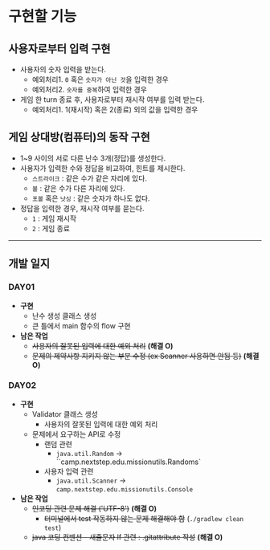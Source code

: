 # 구현할 기능

## 사용자로부터 입력 구현

- 사용자의 숫자 입력을 받는다.
  - 예외처리1. `0` 혹은 `숫자가 아닌 것`을 입력한 경우
  - 예외처리2. `숫자를 중복`하여 입력한 경우
- 게임 한 turn 종료 후, 사용자로부터 재시작 여부를 입력 받는다.
  - 예외처리1. 1(재시작) 혹은 2(종료) 외의 값을 입력한 경우



## 게임 상대방(컴퓨터)의 동작 구현

- 1~9 사이의 서로 다른 난수 3개(정답)를 생성한다.
- 사용자가 입력한 수와 정답을 비교하여, 힌트를 제시한다.
  - `스트라이크` : 같은 수가 같은 자리에 있다.
  - `볼` : 같은 수가 다른 자리에 있다.
  - `포볼` 혹은 `낫싱` : 같은 숫자가 하나도 없다.
- 정답을 입력한 경우, 재시작 여부를 묻는다.
  - `1` : 게임 재시작
  - `2` : 게임 종료



-------------------------

## 개발 일지

### DAY01

- **구현**
  - 난수 생성 클래스 생성
  - 큰 틀에서 main 함수의 flow 구현
- **남은 작업**
  - ~~사용자의 잘못된 입력에 대한 예외 처리~~ **(해결 O)**
  - ~~문제의 제약사항 지키지 않는 부분 수정 (ex Scanner 사용하면 안됨 등)~~ **(해결 O)**



### DAY02

- **구현**
  - Validator 클래스 생성
    - 사용자의 잘못된 입력에 대한 예외 처리
  - 문제에서 요구하는 API로 수정
    - 랜덤 관련
      - `java.util.Random` -> ``camp.nextstep.edu.missionutils.Randoms`
    - 사용자 입력 관련
      - `java.util.Scanner` -> `camp.nextstep.edu.missionutils.Console`
- **남은 작업**
  - ~~인코딩 관련 문제 해결 ('UTF-8')~~ **(해결 O)**
    - ~~터미널에서 test 작동하지 않는 문제 해결해야 함~~ (`./gradlew clean test`)
  - ~~java 코딩 컨벤션 - 새줄문자 lf 관련 : .gitattribute 작성~~ **(해결 O)**

